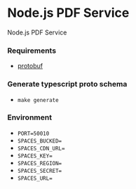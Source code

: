 # Node.js PDF Service

Node.js PDF Service

### Requirements
- [protobuf](https://grpc.io/docs/protoc-installation)

### Generate typescript proto schema
- `make generate`

### Environment
- `PORT=50010`
- `SPACES_BUCKED=`
- `SPACES_CDN_URL=`
- `SPACES_KEY=`
- `SPACES_REGION=`
- `SPACES_SECRET=`
- `SPACES_URL=`
